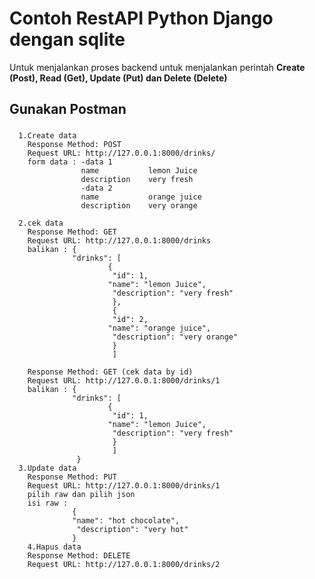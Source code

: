 # Contoh RestAPI Python Django dengan sqlite
Untuk menjalankan proses backend untuk menjalankan perintah **Create (Post), Read (Get), Update (Put) dan Delete (Delete)** 

## Gunakan Postman
   ###
      1.Create data
        Response Method: POST
        Request URL: http://127.0.0.1:8000/drinks/
        form data : -data 1
                    name           lemon Juice
                    description    very fresh 
                    -data 2  
                    name           orange juice
                    description    very orange
                    
      2.cek data
        Response Method: GET
        Request URL: http://127.0.0.1:8000/drinks
        balikan : {
                  "drinks": [
                          {
                           "id": 1,
                          "name": "lemon Juice",
                           "description": "very fresh"
                           },
                           {
                           "id": 2,
                          "name": "orange juice",
                           "description": "very orange"
                           }
                           ]
                           
        Response Method: GET (cek data by id)
        Request URL: http://127.0.0.1:8000/drinks/1
        balikan : {
                  "drinks": [
                          {
                           "id": 1,
                          "name": "lemon Juice",
                           "description": "very fresh"
                           }
                           ]
                   }        
      3.Update data
        Response Method: PUT
        Request URL: http://127.0.0.1:8000/drinks/1
        pilih raw dan pilih json
        isi raw :
                  {
                  "name": "hot chocolate",
                   "description": "very hot"
                  }
        4.Hapus data
        Response Method: DELETE
        Request URL: http://127.0.0.1:8000/drinks/2
